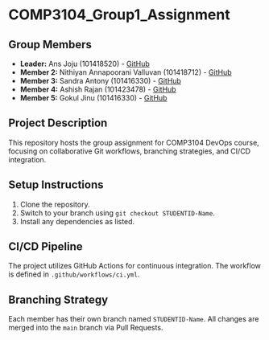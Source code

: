 # COMP3104_Group1_Assignment

## Group Members
- **Leader:** Ans Joju (101418520) - [GitHub](https://github.com/ansj99)
- **Member 2:** Nithiyan Annapoorani Valluvan (101418712) - [GitHub](https://github.com/ItsNithiyan)
- **Member 3:** Sandra Antony (101416330) - [GitHub](https://github.com/Sandra2503)
- **Member 4:** Ashish Rajan (101423478) - [GitHub](https://github.com/AshishhRajan)
- **Member 5:** Gokul Jinu (101416330) - [GitHub](https://github.com/gokulJinu01)

## Project Description
This repository hosts the group assignment for COMP3104 DevOps course, focusing on 
collaborative Git workflows, branching strategies, and CI/CD integration.
## Setup Instructions
1. Clone the repository.
2. Switch to your branch using `git checkout STUDENTID-Name`.
3. Install any dependencies as listed.
## CI/CD Pipeline
The project utilizes GitHub Actions for continuous integration. The workflow is defined 
in `.github/workflows/ci.yml`.

## Branching Strategy
Each member has their own branch named `STUDENTID-Name`. All changes are merged into the `main` branch via Pull Requests.
